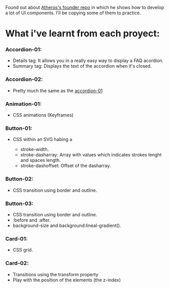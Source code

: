 Found out about [Atheros's founder repo](https://github.com/atherosai/ui) in which he shows how to develop a lot of UI components. I'll be copying some of them to practice.

# What i've learnt from each proyect:

### Accordion-01:
- Details tag: It allows you in a really easy way to display a FAQ acordion.
- Summary tag: Displays the text of the accordion when it's closed.

### Accordion-02:
- Pretty much the same as the [accordion-01](#accordion-01)

### Animation-01:
- CSS animations (Keyframes)

### Button-01:
- CSS within an SVG habing a <rect />
  - stroke-width.
  - stroke-dasharray: Array with values which indicates strokes lenght and spaces length.
  - stroke-dashoffset: Offset of the dasharray.

### Button-02:
- CSS transition using border and outline.

### Button-03:
- CSS transition using border and outline.
- :before and :after.
- background-size and background:lineal-gradient(). 

### Card-01:
- CSS grid.

### Card-02:
- Transitions using the transform property
- Play with the position of the elements (the z-index)
